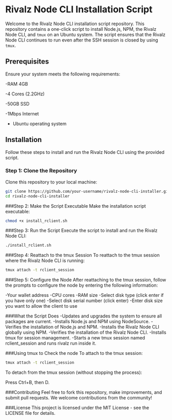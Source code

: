 # Rivalz Node CLI Installation Script

Welcome to the Rivalz Node CLI installation script repository. This repository contains a one-click script to install Node.js, NPM, the Rivalz Node CLI, and `tmux` on an Ubuntu system. The script ensures that the Rivalz Node CLI continues to run even after the SSH session is closed by using `tmux`.

## Prerequisites

Ensure your system meets the following requirements:

-RAM 4GB

-4 Cores (2.2GHz)

-50GB SSD

-1Mbps Internet

- Ubuntu operating system

## Installation

Follow these steps to install and run the Rivalz Node CLI using the provided script.

### Step 1: Clone the Repository

Clone this repository to your local machine:

```bash
git clone https://github.com/your-username/rivalz-node-cli-installer.git
cd rivalz-node-cli-installer
 ```




###Step 2: Make the Script Executable
Make the installation script executable:
```bash
chmod +x install_rclient.sh
```
###Step 3: Run the Script
Execute the script to install and run the Rivalz Node CLI:
```bash
./install_rclient.sh
```
###Step 4: Reattach to the tmux Session
To reattach to the tmux session where the Rivalz Node CLI is running:
```bash
tmux attach -t rclient_session
```
###Step 5: Configure the Node
After reattaching to the tmux session, follow the prompts to configure the node by entering the following information:

-Your wallet address
-CPU cores
-RAM size
-Select disk type (click enter if you have only one)
-Select disk serial number (click enter)
-Enter disk size you want to allow the client to use

###What the Script Does
-Updates and upgrades the system to ensure all packages are current.
-Installs Node.js and NPM using NodeSource.
-Verifies the installation of Node.js and NPM.
-Installs the Rivalz Node CLI globally using NPM.
-Verifies the installation of the Rivalz Node CLI.
-Installs tmux for session management.
-Starts a new tmux session named rclient_session and runs rivalz run inside it.

###Using tmux to Check the node
To attach to the tmux session:
```bash
tmux attach -t rclient_session
```
To detach from the tmux session (without stopping the process):

Press Ctrl+B, then D.

###Contributing
Feel free to fork this repository, make improvements, and submit pull requests. We welcome contributions from the community!

###License
This project is licensed under the MIT License - see the LICENSE file for details.


